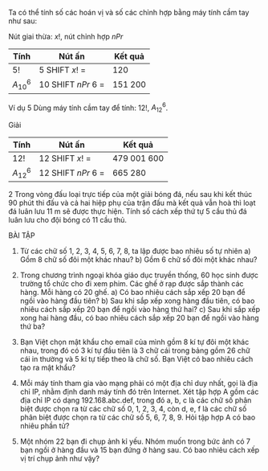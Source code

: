 Ta có thể tính số các hoán vị và số các chỉnh hợp bằng máy tính cầm tay như sau:

Nút giai thừa: $x!$, nút chỉnh hợp $nPr$

Tính | Nút ấn | Kết quả
--- | --- | ---
5! | 5 SHIFT $x!$ = | 120
$A^6_{10}$ | 10 SHIFT $nPr$ 6 = | 151 200

Ví dụ 5 Dùng máy tính cầm tay để tính: 12!, $A^6_{12}$.

Giải

Tính | Nút ấn | Kết quả
--- | --- | ---
12! | 12 SHIFT $x!$ = | 479 001 600
$A^6_{12}$ | 12 SHIFT $nPr$ 6 = | 665 280

2 Trong vòng đấu loại trực tiếp của một giải bóng đá, nếu sau khi kết thúc 90 phút thi đấu và cả hai hiệp phụ của trận đấu mà kết quả vẫn hoà thì loạt đá luân lưu 11 m sẽ được thực hiện. Tính số cách xếp thứ tự 5 cầu thủ đá luân lưu cho đội bóng có 11 cầu thủ.

BÀI TẬP

1. Từ các chữ số 1, 2, 3, 4, 5, 6, 7, 8, ta lập được bao nhiêu số tự nhiên
   a) Gồm 8 chữ số đôi một khác nhau?     b) Gồm 6 chữ số đôi một khác nhau?

2. Trong chương trình ngoại khóa giáo dục truyền thống, 60 học sinh được trường tổ chức cho đi xem phim. Các ghế ở rạp được sắp thành các hàng. Mỗi hàng có 20 ghế.
   a) Có bao nhiêu cách sắp xếp 20 bạn để ngồi vào hàng đầu tiên?
   b) Sau khi sắp xếp xong hàng đầu tiên, có bao nhiêu cách sắp xếp 20 bạn để ngồi vào hàng thứ hai?
   c) Sau khi sắp xếp xong hai hàng đầu, có bao nhiêu cách sắp xếp 20 bạn để ngồi vào hàng thứ ba?

3. Bạn Việt chọn mật khẩu cho email của mình gồm 8 kí tự đôi một khác nhau, trong đó có 3 kí tự đầu tiên là 3 chữ cái trong bảng gồm 26 chữ cái in thường và 5 kí tự tiếp theo là chữ số. Bạn Việt có bao nhiêu cách tạo ra mật khẩu?

4. Mỗi máy tính tham gia vào mạng phải có một địa chỉ duy nhất, gọi là địa chỉ IP, nhằm định danh máy tính đó trên Internet. Xét tập hợp A gồm các địa chỉ IP có dạng 192.168.abc.def, trong đó a, b, c là các chữ số phân biệt được chọn ra từ các chữ số 0, 1, 2, 3, 4, còn d, e, f là các chữ số phân biệt được chọn ra từ các chữ số 5, 6, 7, 8, 9. Hỏi tập hợp A có bao nhiêu phần tử?

5. Một nhóm 22 bạn đi chụp ảnh kỉ yếu. Nhóm muốn trong bức ảnh có 7 bạn ngồi ở hàng đầu và 15 bạn đứng ở hàng sau. Có bao nhiêu cách xếp vị trí chụp ảnh như vậy?